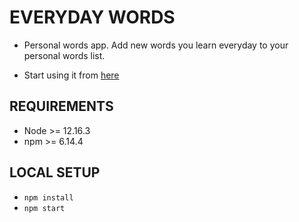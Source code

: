 # EVERYDAY WORDS

- Personal words app. Add new words you learn everyday to your personal words list.

- Start using it from [here](https://everyday-words.firebaseapp.com/)

## REQUIREMENTS

- Node >= 12.16.3
- npm >= 6.14.4

## LOCAL SETUP

- `npm install`
- `npm start`

